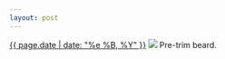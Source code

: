 ```yaml
---
layout: post
---
```


<p>
  <time><a href="/480">{{ page.date | date: "%e %B, %Y" }}</a></time>
  <a href="/480"><img src="{{ site.assets_url }}/480.jpg"/></a>
  <span>Pre-trim beard.</span>
</p>
